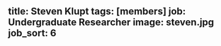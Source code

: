 title: Steven Klupt
tags: [members]
job: Undergraduate Researcher
image: steven.jpg
job_sort: 6
---
